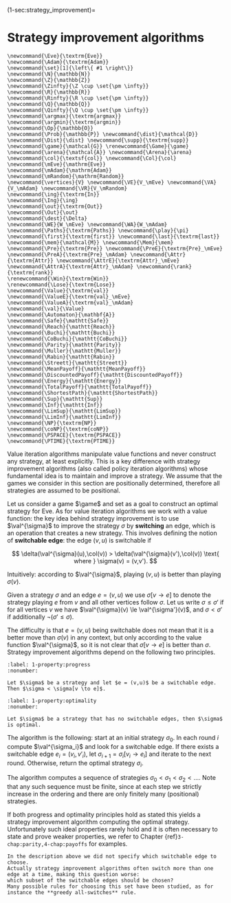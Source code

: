 (1-sec:strategy_improvement)=
# Strategy improvement algorithms

```{math}
\newcommand{\Eve}{\textrm{Eve}}
\newcommand{\Adam}{\textrm{Adam}}
\newcommand{\set}[1]{\left\{ #1 \right\}}
\newcommand{\N}{\mathbb{N}}
\newcommand{\Z}{\mathbb{Z}}
\newcommand{\Zinfty}{\Z \cup \set{\pm \infty}}
\newcommand{\R}{\mathbb{R}}
\newcommand{\Rinfty}{\R \cup \set{\pm \infty}}
\newcommand{\Q}{\mathbb{Q}}
\newcommand{\Qinfty}{\Q \cup \set{\pm \infty}}
\newcommand{\argmax}{\textrm{argmax}}
\newcommand{\argmin}{\textrm{argmin}}
\newcommand{\Op}{\mathbb{O}}
\newcommand{\Prob}{\mathbb{P}} \newcommand{\dist}{\mathcal{D}} \newcommand{\Dist}{\dist} \newcommand{\supp}{\textrm{supp}} 
\newcommand{\game}{\mathcal{G}} \renewcommand{\Game}{\game} \newcommand{\arena}{\mathcal{A}} \newcommand{\Arena}{\arena} 
\newcommand{\col}{\textsf{col}} \newcommand{\Col}{\col} 
\newcommand{\mEve}{\mathrm{Eve}}
\newcommand{\mAdam}{\mathrm{Adam}}
\newcommand{\mRandom}{\mathrm{Random}}
\newcommand{\vertices}{V} \newcommand{\VE}{V_\mEve} \newcommand{\VA}{V_\mAdam} \newcommand{\VR}{V_\mRandom} 
\newcommand{\ing}{\textrm{In}}
\newcommand{\Ing}{\ing}
\newcommand{\out}{\textrm{Out}}
\newcommand{\Out}{\out}
\newcommand{\dest}{\Delta} 
\newcommand{\WE}{W_\mEve} \newcommand{\WA}{W_\mAdam} 
\newcommand{\Paths}{\textrm{Paths}} \newcommand{\play}{\pi} \newcommand{\first}{\textrm{first}} \newcommand{\last}{\textrm{last}} 
\newcommand{\mem}{\mathcal{M}} \newcommand{\Mem}{\mem} 
\newcommand{\Pre}{\textrm{Pre}} \newcommand{\PreE}{\textrm{Pre}_\mEve} \newcommand{\PreA}{\textrm{Pre}_\mAdam} \newcommand{\Attr}{\textrm{Attr}} \newcommand{\AttrE}{\textrm{Attr}_\mEve} \newcommand{\AttrA}{\textrm{Attr}_\mAdam} \newcommand{\rank}{\textrm{rank}}
\renewcommand{\Win}{\textrm{Win}} 
\renewcommand{\Lose}{\textrm{Lose}} 
\newcommand{\Value}{\textrm{val}} 
\newcommand{\ValueE}{\textrm{val}_\mEve} 
\newcommand{\ValueA}{\textrm{val}_\mAdam}
\newcommand{\val}{\Value} 
\newcommand{\Automaton}{\mathbf{A}} 
\newcommand{\Safe}{\mathtt{Safe}}
\newcommand{\Reach}{\mathtt{Reach}} 
\newcommand{\Buchi}{\mathtt{Buchi}} 
\newcommand{\CoBuchi}{\mathtt{CoBuchi}} 
\newcommand{\Parity}{\mathtt{Parity}} 
\newcommand{\Muller}{\mathtt{Muller}} 
\newcommand{\Rabin}{\mathtt{Rabin}} 
\newcommand{\Streett}{\mathtt{Streett}} 
\newcommand{\MeanPayoff}{\mathtt{MeanPayoff}} 
\newcommand{\DiscountedPayoff}{\mathtt{DiscountedPayoff}}
\newcommand{\Energy}{\mathtt{Energy}}
\newcommand{\TotalPayoff}{\mathtt{TotalPayoff}}
\newcommand{\ShortestPath}{\mathtt{ShortestPath}}
\newcommand{\Sup}{\mathtt{Sup}}
\newcommand{\Inf}{\mathtt{Inf}}
\newcommand{\LimSup}{\mathtt{LimSup}}
\newcommand{\LimInf}{\mathtt{LimInf}}
\newcommand{\NP}{\textrm{NP}}
\newcommand{\coNP}{\textrm{coNP}}
\newcommand{\PSPACE}{\textrm{PSPACE}}
\newcommand{\PTIME}{\textrm{PTIME}}
```
Value iteration algorithms manipulate value functions and never construct any strategy, at least explicitly.
This is a key difference with strategy improvement algorithms (also called policy iteration algorithms) whose fundamental idea is to maintain and improve a strategy.
We assume that the games we consider in this section are positionally determined, therefore all strategies are assumed to be positional.


Let us consider a game $\game$ and set as a goal to construct an optimal strategy for Eve.
As for value iteration algorithms we work with a value function: 
the key idea behind strategy improvement is to use $\val^{\sigma}$ to improve the strategy $\sigma$ 
by **switching** an edge, which is an operation that creates a new strategy.
This involves defining the notion of **switchable edge**:
the edge $(v,u)$ is switchable if 

$$
\delta(\val^{\sigma}(u),\col(v)) > \delta(\val^{\sigma}(v'),\col(v)) \text{ where } \sigma(v) = (v,v').
$$

Intuitively: according to $\val^{\sigma}$, playing $(v,u)$ is better than playing $\sigma(v)$.

Given a strategy $\sigma$ and an edge $e = (v,u)$ we use $\sigma[v \to e]$ to denote the strategy playing $e$ from $v$ and all other vertices follow $\sigma$.
Let us write $\sigma \le \sigma'$ if for all vertices $v$ we have $\val^{\sigma}(v) \le \val^{\sigma'}(v)$,
and $\sigma < \sigma'$ if additionally $\neg (\sigma' \le \sigma)$.

The difficulty is that $e = (v,u)$ being switchable does not mean that it is a better move than $\sigma(v)$ in any context,
but only according to the value function $\val^{\sigma}$, so it is not clear that $\sigma[v \to e]$ is better than $\sigma$.
Strategy improvement algorithms depend on the following two principles.

```{prf:property} Progress
:label: 1-property:progress
:nonumber:

Let $\sigma$ be a strategy and let $e = (v,u)$ be a switchable edge. 
Then $\sigma < \sigma[v \to e]$.

```


```{prf:property} Optimality
:label: 1-property:optimality
:nonumber:

Let $\sigma$ be a strategy that has no switchable edges, then $\sigma$ is optimal.

```

The algorithm is the following: start at an initial strategy $\sigma_0$. 
In each round $i$ compute $\val^{\sigma_i}$ and look for a switchable edge.
If there exists a switchable edge $e_i = (v_i,v'_i)$, let $\sigma_{i+1} = \sigma_i[v_i \to e_i]$ and iterate to the next round.
Otherwise, return the optimal strategy $\sigma_i$.

The algorithm computes a sequence of strategies 
$\sigma_0 < \sigma_1 < \sigma_2 < \dots$.
Note that any such sequence must be finite, since at each step we strictly increase in the ordering and there are only finitely many (positional) strategies. 


If both progress and optimality principles hold as stated this yields a strategy improvement algorithm computing the optimal strategy.
Unfortunately such ideal properties rarely hold and it is often necessary to state and prove weaker properties,
we refer to  Chapter {ref}`3-chap:parity,4-chap:payoffs` for examples.

```{admonition} Remark
In the description above we did not specify which switchable edge to choose.
Actually strategy improvement algorithms often switch more than one edge at a time, making this question worse: 
which subset of the switchable edges should be chosen? 
Many possible rules for choosing this set have been studied, as for instance the **greedy all-switches** rule. 

```

